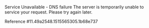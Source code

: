 Service Unavailable - DNS failure The server is temporarily unable to service your request. Please try again later.

Reference #11.49a2548.1515565305.1b68e737